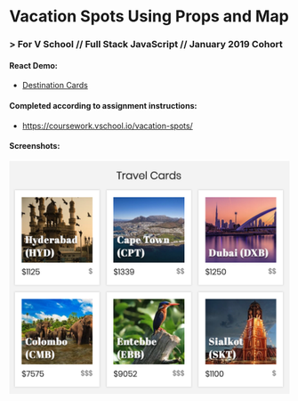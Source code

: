 # Vacation Spots Using Props and Map
### > For V School // Full Stack JavaScript // January 2019 Cohort

#### React Demo:
- <a href="yw-react-vacation-spots.surge.sh" target="_blank">Destination Cards</a>

#### Completed according to assignment instructions: 
- https://coursework.vschool.io/vacation-spots/

#### Screenshots:
<img src="screenshot.png">






